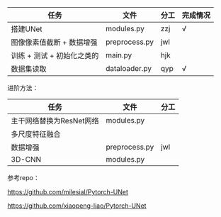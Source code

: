 |任务|文件|分工|完成情况|
|---|---|---|---|
|搭建UNet|modules.py|zzj|√|
|图像像素值截断 + 数据增强|preprocess.py|jwl| |
|训练 + 测试 + 初始化之类的|main.py|hjk| |
|数据集读取|dataloader.py|qyp|√|


进阶方法：

|任务|文件|分工|
|---|---|---|
|主干网络替换为ResNet网络|modules.py| |
|多尺度特征融合| | |
|数据增强|preprocess.py|jwl|
|3D-CNN|modules.py| |

参考repo：

https://github.com/milesial/Pytorch-UNet

https://github.com/xiaopeng-liao/Pytorch-UNet
